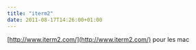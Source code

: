 ```yaml
---
title: "iterm2"
date: 2011-08-17T14:26:00+01:00
---
```

[http://www.iterm2.com/](http://www.iterm2.com/) pour les mac
